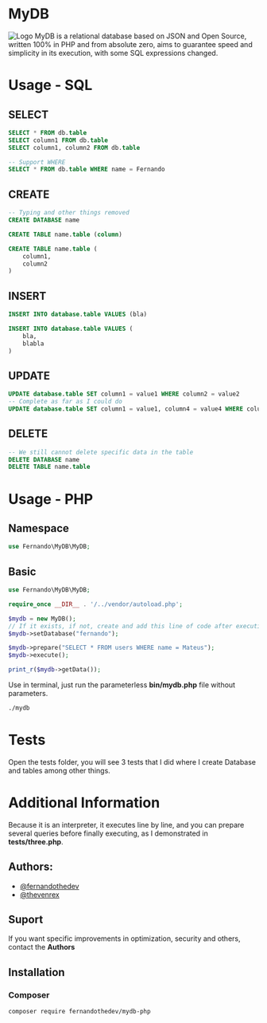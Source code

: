 
# MyDB
![Logo](https://github.com/FernandoTheDev/mydb/assets/133247564/1e41fc90-e44a-44ab-9999-595d610b74f3)
MyDB is a relational database based on JSON and Open Source, written 100% in PHP and from absolute zero, aims to guarantee speed and simplicity in its execution, with some SQL expressions changed.

# Usage - SQL

## SELECT
```sql 
SELECT * FROM db.table
SELECT column1 FROM db.table
SELECT column1, column2 FROM db.table

-- Support WHERE 
SELECT * FROM db.table WHERE name = Fernando 
```

## CREATE
```sql 
-- Typing and other things removed
CREATE DATABASE name

CREATE TABLE name.table (column)

CREATE TABLE name.table (
    column1,
    column2
)
```

## INSERT
```sql 
INSERT INTO database.table VALUES (bla)

INSERT INTO database.table VALUES (
    bla,
    blabla
)
```
## UPDATE
```sql 
UPDATE database.table SET column1 = value1 WHERE column2 = value2
-- Complete as far as I could do
UPDATE database.table SET column1 = value1, column4 = value4 WHERE column2 = value2 AND column3 = value3
```
## DELETE
```sql 
-- We still cannot delete specific data in the table
DELETE DATABASE name
DELETE TABLE name.table
```

# Usage - PHP
## Namespace
```php
use Fernando\MyDB\MyDB;
```
## Basic
```php
use Fernando\MyDB\MyDB;

require_once __DIR__ . '/../vendor/autoload.php';

$mydb = new MyDB();
// If it exists, if not, create and add this line of code after executing the query
$mydb->setDatabase("fernando");

$mydb->prepare("SELECT * FROM users WHERE name = Mateus");
$mydb->execute();

print_r($mydb->getData());
```

 Use in terminal, just run the parameterless **bin/mydb.php** file without parameters.
```bash
./mydb
```

# Tests
Open the tests folder, you will see 3 tests that I did where I create Database and tables among other things.

# Additional Information
Because it is an interpreter, it executes line by line, and you can prepare several queries before finally executing, as I demonstrated in **tests/three.php**.

## Authors:
- [@fernandothedev](t.me/fernandothedev)
- [@thevenrex](t.me/thevenrex)

## Suport
If you want specific improvements in optimization, security and others, contact the **Authors**

## Installation 
### Composer
```bash 
composer require fernandothedev/mydb-php
```
